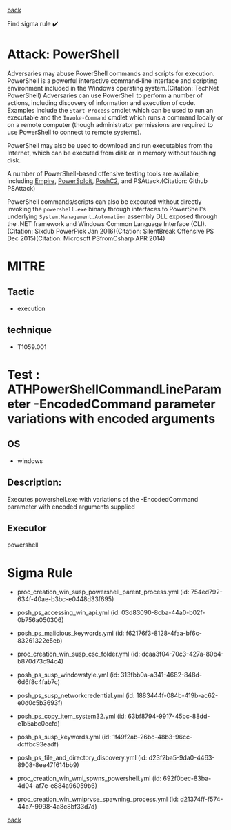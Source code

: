 
[back](../index.md)

Find sigma rule :heavy_check_mark: 

# Attack: PowerShell 

Adversaries may abuse PowerShell commands and scripts for execution. PowerShell is a powerful interactive command-line interface and scripting environment included in the Windows operating system.(Citation: TechNet PowerShell) Adversaries can use PowerShell to perform a number of actions, including discovery of information and execution of code. Examples include the <code>Start-Process</code> cmdlet which can be used to run an executable and the <code>Invoke-Command</code> cmdlet which runs a command locally or on a remote computer (though administrator permissions are required to use PowerShell to connect to remote systems).

PowerShell may also be used to download and run executables from the Internet, which can be executed from disk or in memory without touching disk.

A number of PowerShell-based offensive testing tools are available, including [Empire](https://attack.mitre.org/software/S0363),  [PowerSploit](https://attack.mitre.org/software/S0194), [PoshC2](https://attack.mitre.org/software/S0378), and PSAttack.(Citation: Github PSAttack)

PowerShell commands/scripts can also be executed without directly invoking the <code>powershell.exe</code> binary through interfaces to PowerShell's underlying <code>System.Management.Automation</code> assembly DLL exposed through the .NET framework and Windows Common Language Interface (CLI).(Citation: Sixdub PowerPick Jan 2016)(Citation: SilentBreak Offensive PS Dec 2015)(Citation: Microsoft PSfromCsharp APR 2014)

# MITRE
## Tactic
  - execution


## technique
  - T1059.001


# Test : ATHPowerShellCommandLineParameter -EncodedCommand parameter variations with encoded arguments
## OS
  - windows


## Description:
Executes powershell.exe with variations of the -EncodedCommand parameter with encoded arguments supplied

## Executor
powershell

# Sigma Rule
 - proc_creation_win_susp_powershell_parent_process.yml (id: 754ed792-634f-40ae-b3bc-e0448d33f695)

 - posh_ps_accessing_win_api.yml (id: 03d83090-8cba-44a0-b02f-0b756a050306)

 - posh_ps_malicious_keywords.yml (id: f62176f3-8128-4faa-bf6c-83261322e5eb)

 - proc_creation_win_susp_csc_folder.yml (id: dcaa3f04-70c3-427a-80b4-b870d73c94c4)

 - posh_ps_susp_windowstyle.yml (id: 313fbb0a-a341-4682-848d-6d6f8c4fab7c)

 - posh_ps_susp_networkcredential.yml (id: 1883444f-084b-419b-ac62-e0d0c5b3693f)

 - posh_ps_copy_item_system32.yml (id: 63bf8794-9917-45bc-88dd-e1b5abc0ecfd)

 - posh_ps_susp_keywords.yml (id: 1f49f2ab-26bc-48b3-96cc-dcffbc93eadf)

 - posh_ps_file_and_directory_discovery.yml (id: d23f2ba5-9da0-4463-8908-8ee47f614bb9)

 - proc_creation_win_wmi_spwns_powershell.yml (id: 692f0bec-83ba-4d04-af7e-e884a96059b6)

 - proc_creation_win_wmiprvse_spawning_process.yml (id: d21374ff-f574-44a7-9998-4a8c8bf33d7d)



[back](../index.md)
